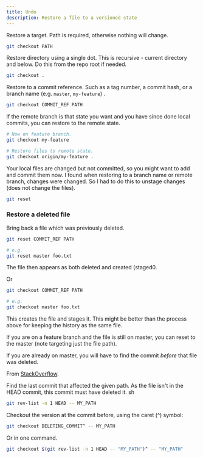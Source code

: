 ```yaml
---
title: Undo
description: Restore a file to a versioned state
---
```



Restore a target. Path is required, otherwise nothing will change.

```sh
git checkout PATH
```

Restore directory using a single dot. This is recursive - current directory and below. Do this from the repo root if needed.

```sh
git checkout .
```

Restore to a commit reference. Such as a tag number, a commit hash, or a branch name (e.g. `master`, `my-feature`) .

```sh
git checkout COMMIT_REF PATH
```

If the remote branch is that state you want and you have since done local commits, you can restore to the remote state.

```sh
# Now on feature branch.
git checkout my-feature

# Restore files to remote state.
git checkout origin/my-feature .
```

Your local files are changed but not committed, so you might want to add and commit them now. I found when restoring to a branch name or remote branch, changes were changed. So I had to do this to unstage changes (does not change the files).

```sh
git reset
```

### Restore a deleted file

Bring back a file which was previously deleted.

```sh
git reset COMMIT_REF PATH

# e.g.
git reset master foo.txt
```
The file then appears as both deleted and created (staged0.

Or

```sh
git checkout COMMIT_REF PATH

# e.g.
git checkout master foo.txt
```

This creates the file and stages it. This might be better than the process above for keeping the history as the same file.

If you are on a feature branch and the file is still on master, you can reset to the master (note targeting just the file path).

If you are already on master, you will have to find the commit _before_ that file was deleted.

From [StackOverflow](https://stackoverflow.com/questions/953481/find-and-restore-a-deleted-file-in-a-git-repository?rq=1).

Find the last commit that affected the given path. As the file isn't in the HEAD commit, this commit must have deleted it.
sh

```sh
git rev-list -n 1 HEAD -- MY_PATH
```

Checkout the version at the commit before, using the caret (^) symbol:

```sh
git checkout DELETING_COMMIT^ -- MY_PATH
```

Or in one command.

```sh
git checkout $(git rev-list -n 1 HEAD -- "MY_PATH")^ -- "MY_PATH"
```
